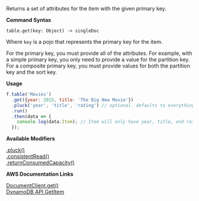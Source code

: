 Returns a set of attributes for the item with the given primary key.

**Command Syntax**
```
table.get(key: Object) -> singleDoc
```

Where `key` is a pojo that represents the primary key for the item.

For the primary key, you must provide all of the attributes. For example, with a simple primary key, you only need to provide a value for the partition key. For a composite primary key, you must provide values for both the partition key and the sort key.

**Usage**

```javascript
f.table('Movies')
  .get({year: 2015, title: 'The Big New Movie'})
  .pluck('year', 'title', 'rating') // optional. defaults to everything
  .run()
  .then(data => {
    console.log(data.Item); // Item will only have year, title, and rating attributes
  });
```

**Available Modifiers**

[.pluck()](/modifiers/pluck.md) <br>
[.consistentRead()](/params/consistentRead.md) <br>
[.returnConsumedCapacity()](/params/consumedCapacity.md)

**AWS Documentation Links**

[DocumentClient.get()](http://docs.aws.amazon.com/AWSJavaScriptSDK/latest/AWS/DynamoDB/DocumentClient.html#get-property) <br>
[DynamoDB API GetItem](http://docs.aws.amazon.com/amazondynamodb/latest/APIReference/API_GetItem.html)
